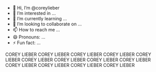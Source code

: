 - 👋 Hi, I’m @coreylieber
- 👀 I’m interested in ...
- 🌱 I’m currently learning ...
- 💞️ I’m looking to collaborate on ...
- 📫 How to reach me ...
- 😄 Pronouns: ...
- ⚡ Fun fact: ...

<!---
coreylieber/coreylieber is a ✨ special ✨ repository because its `README.md` (this file) appears on your GitHub profile.
You can click the Preview link to take a look at your changes.
--->

<meta name="google-site-verification" content="KSom6PNC7B8hPCcO3uiYlw7oaOcG8FXoQOiwJ6kZVw4" />

COREY LIEBER
COREY LIEBER
COREY LIEBER
COREY LIEBER
COREY LIEBER
COREY LIEBER
COREY LIEBER
COREY LIEBER
COREY LIEBER
COREY LIEBER
COREY LIEBER
COREY LIEBER
COREY LIEBER
